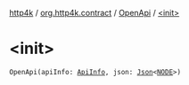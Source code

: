 [http4k](../../index.md) / [org.http4k.contract](../index.md) / [OpenApi](index.md) / [&lt;init&gt;](./-init-.md)

# &lt;init&gt;

`OpenApi(apiInfo: `[`ApiInfo`](../-api-info/index.md)`, json: `[`Json`](../../org.http4k.format/-json/index.md)`<`[`NODE`](index.md#NODE)`>)`